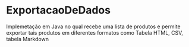 # ExportacaoDeDados
Implemetação em Java no qual recebe uma lista de produtos e permite exportar tais produtos em diferentes formatos como Tabela HTML, CSV, tabela Markdown
